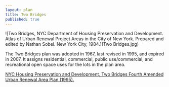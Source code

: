 ```yaml
---
layout: plan
title: Two Bridges
published: true
---
```


<!---![Two Bridges, NYC Department of Housing Preservation and Development. Community Development Progress Report: 1968. Prepared and edited by Nathan Sobel. New York City, 1968.](Two Bridges 1968 I.png)
![Two Bridges, NYC Department of Housing Preservation and Development. Community Development Progress Report: 1968. Prepared and edited by Nathan Sobel. New York City, 1968.](Two Bridges 1968 II.png)-->
![Two Bridges, NYC Department of Housing Preservation and Development. Atlas of Urban Renewal Project Areas in the City of New York. Prepared and edited by Nathan Sobel. New York City, 1984.](Two Bridges.jpg)

The Two Bridges plan was adopted in 1967, last revised in 1995, and expired in 2007. It assigns residential, commercial, public use/commercial, and recreational open space uses for the lots in the plan area.

[NYC Housing Preservation and Development, Two Bridges Fourth Amended Urban Renewal Area Plan (1995).](https://www.nyc.gov/assets/hpd/downloads/pdfs/services/two-bridges-fourth-amended-urp.pdf)
